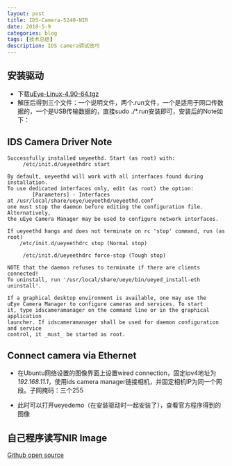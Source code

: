 ```yaml
---
layout: post
title: IDS-Camera-5240-NIR
date: 2018-5-9
categories: blog
tags: [技术总结]
description: IDS camera调试技巧
---
```


## 安装驱动

- 下载[uEye-Linux-4.90-64.tgz](https://en.ids-imaging.com/download-ueye-lin64.html)
- 解压后得到三个文件：一个说明文件，两个.run文件，一个是适用于网口传数据的，一个是USB传输数据的，直接sudo ./*.run安装即可，安装后的Note如下：

## IDS Camera Driver Note

```
Successfully installed ueyeethd. Start (as root) with:
     /etc/init.d/ueyeethdrc start
 
By default, ueyeethd will work with all interfaces found during
installation.
To use dedicated interfaces only, edit (as root) the option:
        [Parameters] - Interfaces
at /usr/local/share/ueye/ueyeethd/ueyeethd.conf
one must stop the daemon before editing the configuration file. Alternatively,
the uEye Camera Manager may be used to configure network interfaces.
 
If ueyeethd hangs and does not terminate on rc 'stop' command, run (as root)
	/etc/init.d/ueyeethdrc stop (Normal stop)

     /etc/init.d/ueyeethdrc force-stop (Tough stop)
 
NOTE that the daemon refuses to terminate if there are clients connected!
To uninstall, run '/usr/local/share/ueye/bin/ueyed_install-eth uninstall'.
 
If a graphical desktop environment is available, one may use the
uEye Camera Manager to configure cameras and services. To start
it, type idscameramanager on the command line or in the graphical application
launcher. If idscameramanager shall be used for daemon configuration and service
control, it _must_ be started as root.
```

## Connect camera via Ethernet

- 在Ubuntu网络设置的图像界面上设置wired connection，固定ipv4地址为*192.168.11.1*，使用ids camera manager链接相机，并固定相机IP为同一个网段。子网掩码：三个255

- 此时可以打开ueyedemo（在安装驱动时一起安装了），查看官方程序得到的图像

## 自己程序读写NIR Image

[Github open source](https://github.com/ncsuarc/ids)

